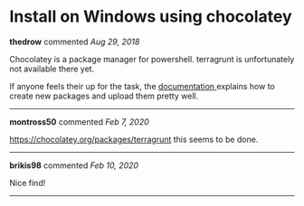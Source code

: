 # Install on Windows using chocolatey

**thedrow** commented *Aug 29, 2018*

Chocolatey is a package manager for powershell.
terragrunt is unfortunately not available there yet.

If anyone feels their up for the task, the [documentation ](https://chocolatey.org/docs/create-packages) explains how to create new packages and upload them pretty well.
<br />
***


**montross50** commented *Feb 7, 2020*

https://chocolatey.org/packages/terragrunt this seems to be done.
***

**brikis98** commented *Feb 10, 2020*

Nice find!
***

